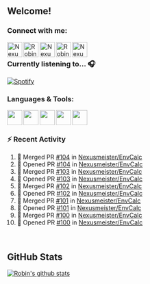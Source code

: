
<!-- Allgemeine Notizen
	Die Icons sind unter diesen beiden Links zu finden:
	GitHub Repo: https://github.com/simple-icons/simple-icons
		> raw.githubusercontent ist erreichbar über Kontextmenü auf Bild und "Bild in neuem Tab öffnen"
	Simple Icons: https://cdn.jsdelivr.net/npm/simple-icons@3/icons/
 -->


## Welcome!

### Connect with me:
[<img align="left" alt="Nexusmeister | Twitter" width="35px" src="https://cdn.jsdelivr.net/npm/simple-icons@v3/icons/twitter.svg" />][twitter]
[<img align="left" alt="Robin Kaltenbach | Xing" width="35px" src="https://cdn.jsdelivr.net/npm/simple-icons@3.13.0/icons/xing.svg" />][xing]
[<img align="left" alt="Nexusmeister | Twitch" width="35px" src="https://simpleicons.org/icons/twitch.svg" />][twitch]
[<img align="left" alt="Robin Kaltenbach | Stack Overflow" width="35px" src="https://cdn.jsdelivr.net/npm/simple-icons@3.13.0/icons/stackoverflow.svg" />][stackOverflow]
[<img align="left" alt="Nexusmeister | Steam" width="35px" src="https://cdn.jsdelivr.net/npm/simple-icons@3.13.0/icons/steam.svg" />][steam]

<br />

### Currently listening to... 🎧

[![Spotify](https://spotify-now-playing.nexusmeister.vercel.app/api/spotify)](https://open.spotify.com/user/xkaltix?si=h_gYbj2sTlamJW9soY9fnQ)

### Languages & Tools:

<img width="35px" align="left" src="https://raw.githubusercontent.com/simple-icons/simple-icons/develop/icons/dot-net.svg" />
<img width="35px" align="left" src="https://raw.githubusercontent.com/simple-icons/simple-icons/develop/icons/csharp.svg" />
<img width="35px" align="left" src="https://raw.githubusercontent.com/simple-icons/simple-icons/develop/icons/visualstudio.svg" />
<img width="35px" align="left" src="https://raw.githubusercontent.com/simple-icons/simple-icons/develop/icons/microsoftsqlserver.svg" />
<img width="35px" align="left" src="https://github.com/simple-icons/simple-icons/blob/develop/icons/xamarin.svg" />

<br/>
<br/>

### :zap: Recent Activity
<!--START_SECTION:activity-->
1. 🎉 Merged PR [#104](https://github.com/Nexusmeister/EnvCalc/pull/104) in [Nexusmeister/EnvCalc](https://github.com/Nexusmeister/EnvCalc)
2. 💪 Opened PR [#104](https://github.com/Nexusmeister/EnvCalc/pull/104) in [Nexusmeister/EnvCalc](https://github.com/Nexusmeister/EnvCalc)
3. 🎉 Merged PR [#103](https://github.com/Nexusmeister/EnvCalc/pull/103) in [Nexusmeister/EnvCalc](https://github.com/Nexusmeister/EnvCalc)
4. 💪 Opened PR [#103](https://github.com/Nexusmeister/EnvCalc/pull/103) in [Nexusmeister/EnvCalc](https://github.com/Nexusmeister/EnvCalc)
5. 🎉 Merged PR [#102](https://github.com/Nexusmeister/EnvCalc/pull/102) in [Nexusmeister/EnvCalc](https://github.com/Nexusmeister/EnvCalc)
6. 💪 Opened PR [#102](https://github.com/Nexusmeister/EnvCalc/pull/102) in [Nexusmeister/EnvCalc](https://github.com/Nexusmeister/EnvCalc)
7. 🎉 Merged PR [#101](https://github.com/Nexusmeister/EnvCalc/pull/101) in [Nexusmeister/EnvCalc](https://github.com/Nexusmeister/EnvCalc)
8. 💪 Opened PR [#101](https://github.com/Nexusmeister/EnvCalc/pull/101) in [Nexusmeister/EnvCalc](https://github.com/Nexusmeister/EnvCalc)
9. 🎉 Merged PR [#100](https://github.com/Nexusmeister/EnvCalc/pull/100) in [Nexusmeister/EnvCalc](https://github.com/Nexusmeister/EnvCalc)
10. 💪 Opened PR [#100](https://github.com/Nexusmeister/EnvCalc/pull/100) in [Nexusmeister/EnvCalc](https://github.com/Nexusmeister/EnvCalc)
<!--END_SECTION:activity-->
 
 <br/>

## GitHub Stats
[![Robin's github stats](https://github-readme-stats.vercel.app/api?username=nexusmeister&count_private=true&show_icons=true&theme=dark)](https://github.com/anuraghazra/github-readme-stats)

[twitter]: https://twitter.com/nexxusmeister
[xing]: https://www.xing.com/profile/Robin_Kaltenbach3
[twitch]: https://www.twitch.tv/nexusmeister
[stackOverflow]: https://stackoverflow.com/users/10840553/robin-kaltenbach
[steam]: https://steamcommunity.com/id/nexusmeister
